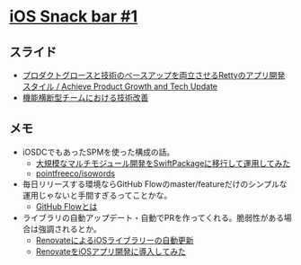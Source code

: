 # [iOS Snack bar \#1](https://ios-snack-bar.connpass.com/event/246443/)
## スライド
- [プロダクトグロースと技術のベースアップを両立させるRettyのアプリ開発スタイル / Achieve Product Growth and Tech Update](https://speakerdeck.com/imaizume/achieve-product-growth-and-tech-update)
- [機能横断型チームにおける技術改善](https://speakerdeck.com/takeshiakutsu/ji-neng-heng-duan-xing-timuniokeruji-shu-gai-shan)

## メモ
- iOSDCでもあったSPMを使った構成の話。
    - [大規模なマルチモジュール開発をSwiftPackageに移行して運用してみた](https://tech.timee.co.jp/entry/2021/08/24/160205)
    - [pointfreeco/isowords](https://github.com/pointfreeco/isowords)
- 毎日リリースする環境ならGitHub Flowのmaster/featureだけのシンプルな運用じゃないと手間すぎるってことかな。
    - [GitHub Flowとは](https://qiita.com/tatane616/items/aec00cdc1b659761cf88)
- ライブラリの自動アップデート・自動でPRを作ってくれる。脆弱性がある場合は強調されるとか。
	- [RenovateによるiOSライブラリーの自動更新](https://speakerdeck.com/ikesyo/renovateniyoruiosraiburarifalsezi-dong-geng-xin)
	- [RenovateをiOSアプリ開発に導入してみた](https://tech.dely.jp/entry/2020/12/04/102515)
